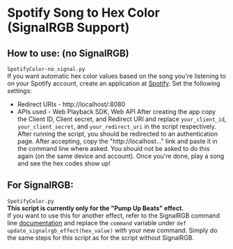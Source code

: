 Spotify Song to Hex Color (SignalRGB Support)
=============================================
How to use: (no SignalRGB)
-----------
`SpotifyColor-no_signal.py`  
If you want automatic hex color values based on the song you're listening to on your Spotify account, 
create an application at [Spotify](https://developer.spotify.com/dashboard). Set the following settings:  
* Redirect URIs - http://localhost/:8080
* APIs used - Web Playback SDK, Web API
After creating the app copy the Client ID, Client secret, and Redirect URI and replace 
`your_client_id`, `your_client_secret`, and `your_redirect_uri` in the script respectively. 
After running the script, you should be redirected to an authentication page. After accepting, copy 
the "http://localhost..." link and paste it in the command line where asked. You should not be asked 
to do this again (on the same device and account). Once you're done, play a song and see the hex codes 
show up!

For SignalRGB:
--------------
`SpotifyColor.py`  
**This script is currently only for the "Pump Up Beats" effect.**  
If you want to use this for another effect, refer to the SignalRGB command line [documentation](https://docs.signalrgb.com/application-url-s/using-command-line) 
and replace the `command` variable under `def update_signalrgb_effect(hex_value)` with your new command. 
Simply do the same steps for this script as for the script without SignalRGB.